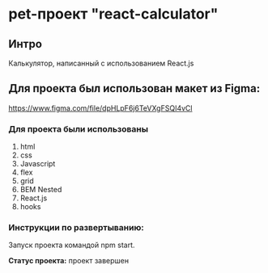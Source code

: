 # pet-проект "react-calculator"

## Интро
Калькулятор, написанный с использованием React.js

## Для проекта был использован макет из Figma: 
https://www.figma.com/file/dpHLpF6j6TeVXgFSQI4vCl

### Для проекта были использованы 
1. html
2. css
3. Javascript
4. flex
5. grid
6. BEM Nested
7. React.js
8. hooks

### Инструкции по развертыванию:
Запуск проекта командой npm start.

**Статус проекта:** проект завершен